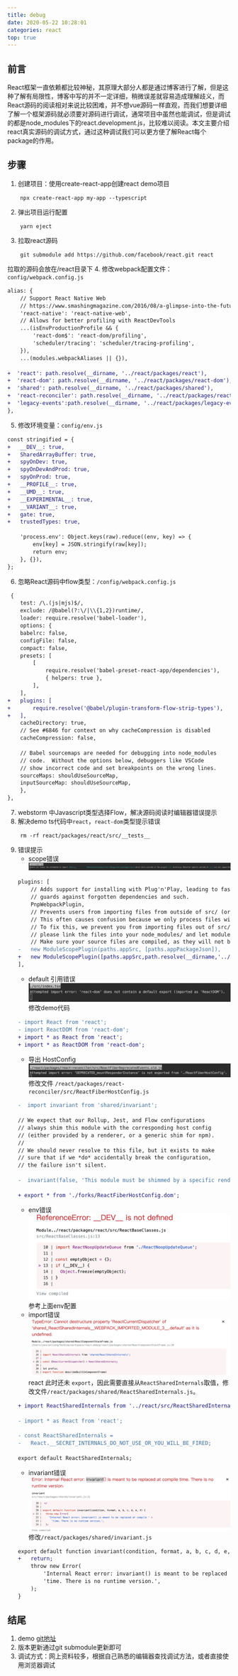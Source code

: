 ```yaml
---
title: debug
date: 2020-05-22 10:28:01
categories: react
top: true
---
```

## 前言
React框架一直依赖都比较神秘，其原理大部分人都是通过博客进行了解，但是这种了解有局限性，博客中写的并不一定详细，稍微误差就容易造成理解歧义，而React源码的阅读相对来说比较困难，并不想vue源码一样直观，而我们想要详细了解一个框架源码就必须要对源码进行调试，通常项目中虽然也能调试，但是调试的都是node_modules下的react.development.js，比较难以阅读。本文主要介绍react真实源码的调试方式，通过这种调试我们可以更方便了解React每个package的作用。

## 步骤
1. 创建项目：使用create-react-app创建react demo项目
```shell
    npx create-react-app my-app --typescript
```
2. 弹出项目运行配置
```shell
    yarn eject
```
3. 拉取react源码
```shell
    git submodule add https://github.com/facebook/react.git react
```
拉取的源码会放在/react目录下
4. 修改webpack配置文件：`config/webpack.config.js`
```diff
alias: {
    // Support React Native Web
    // https://www.smashingmagazine.com/2016/08/a-glimpse-into-the-future-with-react-native-for-web/
    'react-native': 'react-native-web',
    // Allows for better profiling with ReactDevTools
    ...(isEnvProductionProfile && {
        'react-dom$': 'react-dom/profiling',
        'scheduler/tracing': 'scheduler/tracing-profiling',
    }),
    ...(modules.webpackAliases || {}),

+  'react': path.resolve(__dirname, '../react/packages/react'),
+  'react-dom': path.resolve(__dirname, '../react/packages/react-dom'),
+  'shared': path.resolve(__dirname, '../react/packages/shared'),
+  'react-reconciler': path.resolve(__dirname, '../react/packages/react-reconciler'),
+  'legacy-events':path.resolve(__dirname, '../react/packages/legacy-events'),
},
```
5. 修改环境变量：`config/env.js`
```diff
const stringified = {
+   __DEV__: true,
+   SharedArrayBuffer: true,
+   spyOnDev: true,
+   spyOnDevAndProd: true,
+   spyOnProd: true,
+   __PROFILE__: true,
+   __UMD__: true,
+   __EXPERIMENTAL__: true,
+   __VARIANT__: true,
+   gate: true,
+   trustedTypes: true,

    'process.env': Object.keys(raw).reduce((env, key) => {
        env[key] = JSON.stringify(raw[key]);
        return env;
    }, {}),
};
```
6. 忽略React源码中flow类型：`/config/webpack.config.js`
```diff
 {
    test: /\.(js|mjs)$/,
    exclude: /@babel(?:\/|\\{1,2})runtime/,
    loader: require.resolve('babel-loader'),
    options: {
    babelrc: false,
    configFile: false,
    compact: false,
    presets: [
        [
            require.resolve('babel-preset-react-app/dependencies'),
            { helpers: true },
        ],
    ],
+   plugins: [
+       require.resolve('@babel/plugin-transform-flow-strip-types'),
+   ],
    cacheDirectory: true,
    // See #6846 for context on why cacheCompression is disabled
    cacheCompression: false,

    // Babel sourcemaps are needed for debugging into node_modules
    // code.  Without the options below, debuggers like VSCode
    // show incorrect code and set breakpoints on the wrong lines.
    sourceMaps: shouldUseSourceMap,
    inputSourceMap: shouldUseSourceMap,
    },
},
```
7. webstorm 中Javascript类型选择Flow，解决源码阅读时编辑器错误提示
8. 解决demo ts代码中`react`，`react-dom`类型提示错误
```shell
    rm -rf react/packages/react/src/__tests__
```
9. 错误提示
    - scope错误
    ![](./index/2.png)
    ```diff
    plugins: [
        // Adds support for installing with Plug'n'Play, leading to faster installs and adding
        // guards against forgotten dependencies and such.
        PnpWebpackPlugin,
        // Prevents users from importing files from outside of src/ (or node_modules/).
        // This often causes confusion because we only process files within src/ with babel.
        // To fix this, we prevent you from importing files out of src/ -- if you'd like to,
        // please link the files into your node_modules/ and let module-resolution kick in.
        // Make sure your source files are compiled, as they will not be processed in any way.
    -   new ModuleScopePlugin(paths.appSrc, [paths.appPackageJson]),
    +   new ModuleScopePlugin([paths.appSrc,path.resolve(__dirname,'../react')], [paths.appPackageJson]),
    ],
    ```
    - default 引用错误
    ![](./index/1.png)
    修改demo代码
    ```diff
    - import React from 'react';
    - import ReactDOM from 'react-dom';
    + import * as React from 'react';
    + import * as ReactDOM from 'react-dom';
    ```
    - 导出 HostConfig
    ![](./index/3.png)
    修改文件 `/react/packages/react-reconciler/src/ReactFiberHostConfig.js`
    ```diff
    -  import invariant from 'shared/invariant';

    // We expect that our Rollup, Jest, and Flow configurations
    // always shim this module with the corresponding host config
    // (either provided by a renderer, or a generic shim for npm).
    //
    // We should never resolve to this file, but it exists to make
    // sure that if we *do* accidentally break the configuration,
    // the failure isn't silent.

    -  invariant(false, 'This module must be shimmed by a specific renderer.');

    + export * from './forks/ReactFiberHostConfig.dom';
    ```
    - env错误
    ![](./index/4.png)
    参考上面env配置
    - import错误
    ![](./index/5.png)
    react 此时还未 `export`，因此需要直接从`ReactSharedInternals`取值，修改文件`/react/packages/shared/ReactSharedInternals.js`。
    ```diff
    + import ReactSharedInternals from '../react/src/ReactSharedInternals'

    - import * as React from 'react';

    - const ReactSharedInternals =
    -   React.__SECRET_INTERNALS_DO_NOT_USE_OR_YOU_WILL_BE_FIRED;

    export default ReactSharedInternals;
    ```
    - invariant错误
    ![](./index/6.png)
    修改`/react/packages/shared/invariant.js`
    ```diff
    export default function invariant(condition, format, a, b, c, d, e, f) {
    +   return;
        throw new Error(
            'Internal React error: invariant() is meant to be replaced at compile ' +
            'time. There is no runtime version.',
        );
    }
    ```

## 结尾
1. demo [git地址](https://github.com/yanxlg/react-debug.git)
2. 版本更新通过git submodule更新即可
3. 调试方式：网上资料较多，根据自己熟悉的编辑器查找调试方法，或者直接使用浏览器调试
